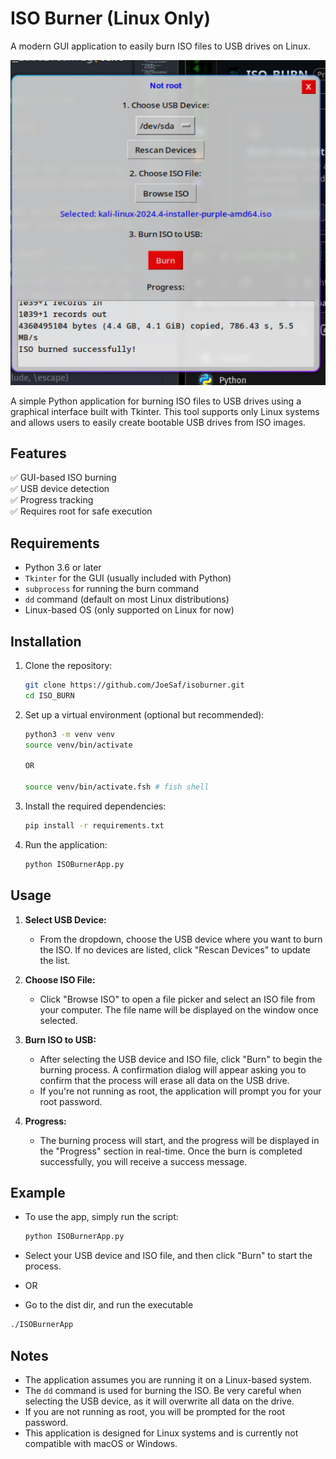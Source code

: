 # ISO Burner (Linux Only)
A modern GUI application to easily burn ISO files to USB drives on Linux.

![screenshot](ISOBurner-1.png)

A simple Python application for burning ISO files to USB drives using a graphical interface built with Tkinter. This tool supports only Linux systems and allows users to easily create bootable USB drives from ISO images.

## Features
✅ GUI-based ISO burning  
✅ USB device detection  
✅ Progress tracking  
✅ Requires root for safe execution  

## Requirements

- Python 3.6 or later
- `Tkinter` for the GUI (usually included with Python)
- `subprocess` for running the burn command
- `dd` command (default on most Linux distributions)
- Linux-based OS (only supported on Linux for now)

## Installation

1. Clone the repository:
   ```bash
   git clone https://github.com/JoeSaf/isoburner.git
   cd ISO_BURN
   ```

2. Set up a virtual environment (optional but recommended):
   ```bash
   python3 -m venv venv
   source venv/bin/activate

   OR

   source venv/bin/activate.fsh # fish shell
   ```

3. Install the required dependencies:
   ```bash
   pip install -r requirements.txt
   ```

4. Run the application:
   ```bash
   python ISOBurnerApp.py
   ```

## Usage

1. **Select USB Device:**
   - From the dropdown, choose the USB device where you want to burn the ISO. If no devices are listed, click "Rescan Devices" to update the list.

2. **Choose ISO File:**
   - Click "Browse ISO" to open a file picker and select an ISO file from your computer. The file name will be displayed on the window once selected.

3. **Burn ISO to USB:**
   - After selecting the USB device and ISO file, click "Burn" to begin the burning process. A confirmation dialog will appear asking you to confirm that the process will erase all data on the USB drive.
   - If you're not running as root, the application will prompt you for your root password.

4. **Progress:**
   - The burning process will start, and the progress will be displayed in the "Progress" section in real-time. Once the burn is completed successfully, you will receive a success message.

## Example

- To use the app, simply run the script:
  
  ```bash
  python ISOBurnerApp.py
  ```

- Select your USB device and ISO file, and then click "Burn" to start the process.

- OR

- Go to the dist dir, and run the executable
```bash
./ISOBurnerApp

```

## Notes

- The application assumes you are running it on a Linux-based system.
- The `dd` command is used for burning the ISO. Be very careful when selecting the USB device, as it will overwrite all data on the drive.
- If you are not running as root, you will be prompted for the root password.
- This application is designed for Linux systems and is currently not compatible with macOS or Windows.

